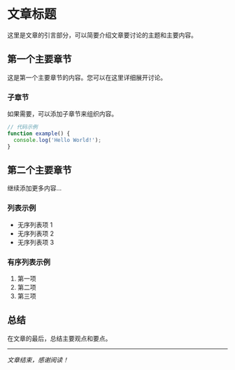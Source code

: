# 文章标题

这里是文章的引言部分，可以简要介绍文章要讨论的主题和主要内容。

## 第一个主要章节

这是第一个主要章节的内容。您可以在这里详细展开讨论。

### 子章节

如果需要，可以添加子章节来组织内容。

```javascript
// 代码示例
function example() {
  console.log('Hello World!');
}
```

## 第二个主要章节

继续添加更多内容...

### 列表示例

- 无序列表项 1
- 无序列表项 2
- 无序列表项 3

### 有序列表示例

1. 第一项
2. 第二项
3. 第三项

## 总结

在文章的最后，总结主要观点和要点。

---

*文章结束，感谢阅读！* 